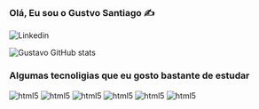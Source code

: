 ### Olá, Eu sou o Gustvo Santiago ✍️

![Linkedin](https://img.shields.io/badge/LinkedIn-0077B5?style=for-the-badge&logo=linkedin&logoColor=white)

![Gustavo GitHub stats](https://github-readme-stats.vercel.app/api?username=gustavo&show_icons=true&theme=transparent)

### Algumas tecnoligias que eu gosto bastante de estudar
<div>
<img align = "center" src ="https://img.shields.io/badge/.NET-5C2D91?style=for-the-badge&logo=.net&logoColor=white" alt = "html5">
<img align = "center" src ="https://img.shields.io/badge/C%23-239120?style=for-the-badge&logo=c-sharp&logoColor=white" alt = "html5">
<img align = "center" src ="https://img.shields.io/badge/Git-E34F26?style=for-the-badge&logo=git&logoColor=white" alt = "html5">
<img align = "center" src ="https://img.shields.io/badge/Microsoft_Azure-0089D6?style=for-the-badge&logo=microsoft-azure&logoColor=white" alt = "html5">
<img align = "center" src ="https://img.shields.io/badge/MariaDB-01529E?style=for-the-badge&logo=mariadb&logoColor=white" alt = "html5">
<img align = "center" src ="https://img.shields.io/badge/MySQL-00000F?style=for-the-badge&logo=mysql&logoColor=white" alt = "html5"> 
</div>


	
 
 
